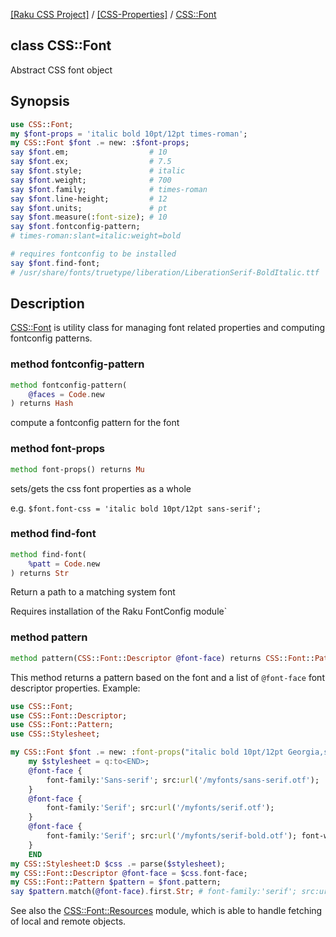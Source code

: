[[Raku CSS Project]](https://css-raku.github.io)
 / [[CSS-Properties]](https://css-raku.github.io/CSS-Properties-raku)
 / [CSS::Font](https://css-raku.github.io/CSS-Properties-raku/CSS/Font)

class CSS::Font
---------------

Abstract CSS font object

Synopsis
--------

```raku
use CSS::Font;
my $font-props = 'italic bold 10pt/12pt times-roman';
my CSS::Font $font .= new: :$font-props;
say $font.em;                  # 10
say $font.ex;                  # 7.5
say $font.style;               # italic
say $font.weight;              # 700
say $font.family;              # times-roman
say $font.line-height;         # 12
say $font.units;               # pt
say $font.measure(:font-size); # 10
say $font.fontconfig-pattern;
# times-roman:slant=italic:weight=bold

# requires fontconfig to be installed
say $font.find-font;
# /usr/share/fonts/truetype/liberation/LiberationSerif-BoldItalic.ttf
```

Description
-----------

[CSS::Font](https://css-raku.github.io/CSS-Properties-raku/CSS/Font) is utility class for managing font related properties and computing fontconfig patterns.

### method fontconfig-pattern

```raku
method fontconfig-pattern(
    @faces = Code.new
) returns Hash
```

compute a fontconfig pattern for the font

### method font-props

```raku
method font-props() returns Mu
```

sets/gets the css font properties as a whole

e.g. `$font.font-css = 'italic bold 10pt/12pt sans-serif';`

### method find-font

```raku
method find-font(
    %patt = Code.new
) returns Str
```

Return a path to a matching system font

Requires installation of the Raku FontConfig module`

### method pattern

```raku
method pattern(CSS::Font::Descriptor @font-face) returns CSS::Font::Pattern
```

This method returns a pattern based on the font and a list of `@font-face` font descriptor properties. Example:

```raku
use CSS::Font;
use CSS::Font::Descriptor;
use CSS::Font::Pattern;
use CSS::Stylesheet;

my CSS::Font $font .= new: :font-props("italic bold 10pt/12pt Georgia,serif");
    my $stylesheet = q:to<END>;
    @font-face {
        font-family:'Sans-serif'; src:url('/myfonts/sans-serif.otf');
    }
    @font-face {
        font-family:'Serif'; src:url('/myfonts/serif.otf');
    }
    @font-face {
        font-family:'Serif'; src:url('/myfonts/serif-bold.otf'); font-weight:bold;
    }
    END
my CSS::Stylesheet:D $css .= parse($stylesheet);
my CSS::Font::Descriptor @font-face = $css.font-face;
my CSS::Font::Pattern $pattern = $font.pattern;
say $pattern.match(@font-face).first.Str; # font-family:'serif'; src:url('/myfonts/serif.otf');
```

See also the [CSS::Font::Resources](https://css-raku.github.io/CSS-Font-Resources-raku/CSS/Font/Resources) module, which is able to handle fetching of local and remote objects.

